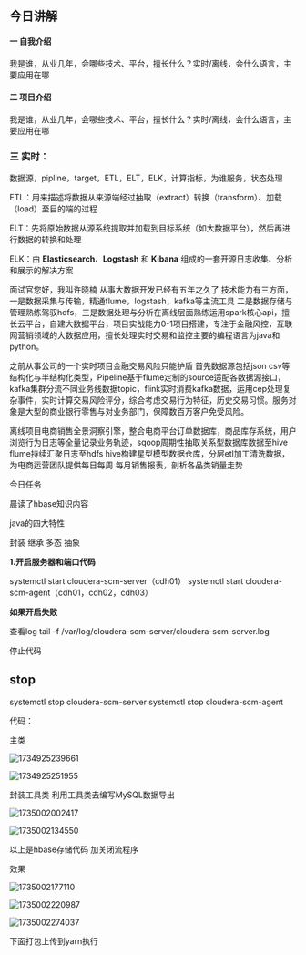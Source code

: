 ## 今日讲解

#### 一 自我介绍

​		我是谁，从业几年，会哪些技术、平台，擅长什么？实时/离线，会什么语言，主要应用在哪



#### 二 项目介绍

​		我是谁，从业几年，会哪些技术、平台，擅长什么？实时/离线，会什么语言，主要应用在哪



### 三 实时：

​		数据源，pipline，target，ETL，ELT，ELK，计算指标，为谁服务，状态处理

ETL：用来描述将数据从来源端经过抽取（extract）转换（transform）、加载（load）至目的端的过程

ELT：先将原始数据从源系统提取并加载到目标系统（如大数据平台），然后再进行数据的转换和处理

ELK：由 **Elasticsearch**、**Logstash** 和 **Kibana** 组成的一套开源日志收集、分析和展示的解决方案

 



面试官您好，我叫许晓楠 从事大数据开发已经有五年之久了 技术能力有三方面，一是数据采集与传输，精通flume，logstash，kafka等主流工具 二是数据存储与管理熟练驾驭hdfs，三是数据处理与分析在离线层面熟练运用spark核心api，擅长云平台，自建大数据平台，项目实战能力0-1项目搭建，专注于金融风控，互联网营销领域的大数据应用，擅长处理实时交易和监控主要的编程语言为java和python。

之前从事公司的一个实时项目金融交易风险只能护盾 首先数据源包括json csv等结构化与半结构化类型，Pipeline基于flume定制的source适配各数据源接口，kafka集群分流不同业务线数据topic，flink实时消费kafka数据，运用cep处理复杂事件，实时计算交易风险评分，综合考虑交易行为特征，历史交易习惯。服务对象是大型的商业银行零售与对业务部门，保障数百万客户免受风险。

离线项目电商销售全景洞察引擎，整合电商平台订单数据库，商品库存系统，用户浏览行为日志等全量记录业务轨迹，sqoop周期性抽取关系型数据库数据至hive flume持续汇聚日志至hdfs hive构建星型模型数据仓库，分层etl加工清洗数据，为电商运营团队提供每日每周 每月销售报表，剖析各品类销量走势



今日任务 

晨读了hbase知识内容

java的四大特性

封装 继承 多态 抽象

 

 **1.开启服务器和端口代码**

systemctl start cloudera-scm-server（cdh01）
systemctl start cloudera-scm-agent（cdh01，cdh02，cdh03）

**如果开启失败**

查看log tail -f /var/log/cloudera-scm-server/cloudera-scm-server.log



停止代码

## stop
systemctl stop cloudera-scm-server
systemctl stop cloudera-scm-agent



 代码：

主类

![1734925239661](C:\Users\许晓楠\AppData\Roaming\Typora\typora-user-images\1734925239661.png)

![1734925251955](C:\Users\许晓楠\AppData\Roaming\Typora\typora-user-images\1734925251955.png)





封装工具类 利用工具类去编写MySQL数据导出

![1735002002417](C:\Users\许晓楠\AppData\Roaming\Typora\typora-user-images\1735002002417.png)

![1735002134550](C:\Users\许晓楠\AppData\Roaming\Typora\typora-user-images\1735002134550.png)

以上是hbase存储代码 加关闭流程序





效果

![1735002177110](C:\Users\许晓楠\AppData\Roaming\Typora\typora-user-images\1735002177110.png)

![1735002220987](C:\Users\许晓楠\AppData\Roaming\Typora\typora-user-images\1735002220987.png)

![1735002274037](C:\Users\许晓楠\AppData\Roaming\Typora\typora-user-images\1735002274037.png)





下面打包上传到yarn执行
